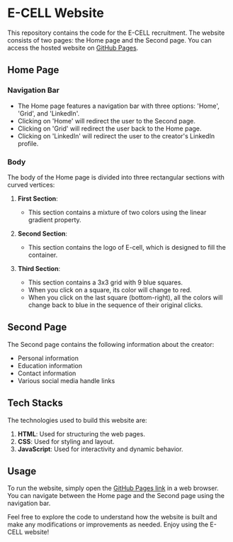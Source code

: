 # E-CELL Website

This repository contains the code for the E-CELL recruitment. The website consists of two pages: the Home page and the Second page. You can access the hosted website on [GitHub Pages](https://anujtyagi234.github.io/E-CELL/).

## Home Page

### Navigation Bar
- The Home page features a navigation bar with three options: 'Home', 'Grid', and 'LinkedIn'.
- Clicking on 'Home' will redirect the user to the Second page.
- Clicking on 'Grid' will redirect the user back to the Home page.
- Clicking on 'LinkedIn' will redirect the user to the creator's LinkedIn profile.

### Body
The body of the Home page is divided into three rectangular sections with curved vertices:

1. **First Section**:
   - This section contains a mixture of two colors using the linear gradient property.

2. **Second Section**:
   - This section contains the logo of E-cell, which is designed to fill the container.

3. **Third Section**:
   - This section contains a 3x3 grid with 9 blue squares.
   - When you click on a square, its color will change to red.
   - When you click on the last square (bottom-right), all the colors will change back to blue in the sequence of their original clicks.

## Second Page

The Second page contains the following information about the creator:

- Personal information
- Education information
- Contact information
- Various social media handle links

## Tech Stacks

The technologies used to build this website are:

1. **HTML**: Used for structuring the web pages.
2. **CSS**: Used for styling and layout.
3. **JavaScript**: Used for interactivity and dynamic behavior.

## Usage

To run the website, simply open the [GitHub Pages link](https://anujtyagi234.github.io/E-CELL/) in a web browser. You can navigate between the Home page and the Second page using the navigation bar.

Feel free to explore the code to understand how the website is built and make any modifications or improvements as needed. Enjoy using the E-CELL website!
